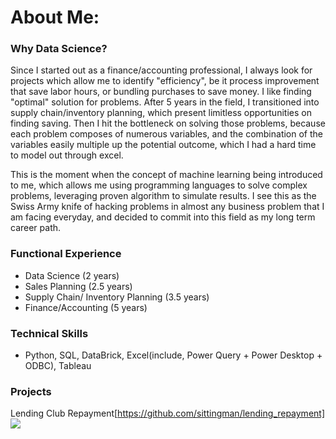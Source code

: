 # About Me:

### Why Data Science?
Since I started out as a finance/accounting professional, I always look for projects which allow me to identify "efficiency", be it process improvement that save labor hours, or bundling purchases to save money. I like finding "optimal" solution for problems. After 5 years in the field, I transitioned into supply chain/inventory planning, which present limitless opportunities on finding saving. Then I hit the bottleneck on solving those problems, because each problem composes of numerous variables, and the combination of the variables easily multiple up the potential outcome, which I had a hard time to model out through excel.
<br>

This is the moment when the concept of machine learning being introduced to me, which allows me using programming languages to solve complex problems, leveraging proven algorithm to simulate results. I see this as the Swiss Army knife of hacking problems in almost any business problem that I am facing everyday, and decided to commit into this field as my long term career path.
    
### Functional Experience
   - Data Science (2 years)
   - Sales Planning (2.5 years)
   - Supply Chain/ Inventory Planning (3.5 years)
   - Finance/Accounting (5 years)

### Technical Skills
   - Python, SQL, DataBrick, Excel(include, Power Query + Power Desktop + ODBC), Tableau
   
### Projects
   Lending Club Repayment[https://github.com/sittingman/lending_repayment]<img src="./images/lending.pnd" />
   